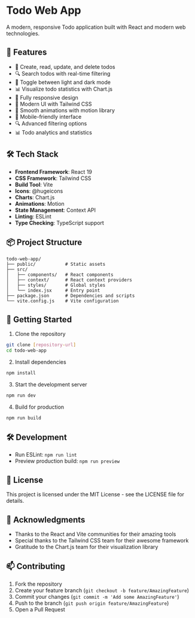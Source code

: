 # Todo Web App

A modern, responsive Todo application built with React and modern web technologies.

## 🚀 Features

- 📝 Create, read, update, and delete todos
- 🔍 Search todos with real-time filtering
- 🔄 Toggle between light and dark mode
- 📊 Visualize todo statistics with Chart.js
- 📱 Fully responsive design
- 🎨 Modern UI with Tailwind CSS
- 🔄 Smooth animations with motion library
- 📱 Mobile-friendly interface
- 🔍 Advanced filtering options
- 📊 Todo analytics and statistics

## 🛠️ Tech Stack

- **Frontend Framework**: React 19
- **CSS Framework**: Tailwind CSS
- **Build Tool**: Vite
- **Icons**: @hugeicons
- **Charts**: Chart.js
- **Animations**: Motion
- **State Management**: Context API
- **Linting**: ESLint
- **Type Checking**: TypeScript support

## 📦 Project Structure

```
todo-web-app/
├── public/           # Static assets
├── src/
│   ├── components/   # React components
│   ├── context/      # React context providers
│   ├── styles/       # Global styles
│   └── index.jsx     # Entry point
├── package.json      # Dependencies and scripts
└── vite.config.js    # Vite configuration
```

## 🚀 Getting Started

1. Clone the repository
```bash
git clone [repository-url]
cd todo-web-app
```

2. Install dependencies
```bash
npm install
```

3. Start the development server
```bash
npm run dev
```

4. Build for production
```bash
npm run build
```

## 🛠️ Development

- Run ESLint: `npm run lint`
- Preview production build: `npm run preview`

## 📄 License

This project is licensed under the MIT License - see the LICENSE file for details.

## 🙏 Acknowledgments

- Thanks to the React and Vite communities for their amazing tools
- Special thanks to the Tailwind CSS team for their awesome framework
- Gratitude to the Chart.js team for their visualization library

## 📫 Contributing

1. Fork the repository
2. Create your feature branch (`git checkout -b feature/AmazingFeature`)
3. Commit your changes (`git commit -m 'Add some AmazingFeature'`)
4. Push to the branch (`git push origin feature/AmazingFeature`)
5. Open a Pull Request